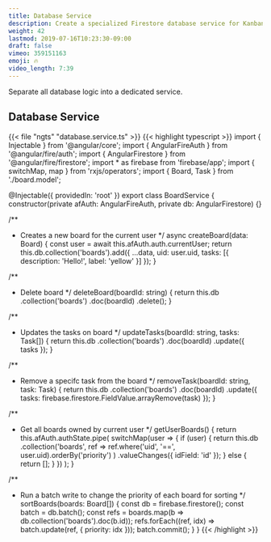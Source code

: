 ```yaml
---
title: Database Service
description: Create a specialized Firestore database service for Kanban boards
weight: 42
lastmod: 2019-07-16T10:23:30-09:00
draft: false
vimeo: 359151163
emoji: 🔥
video_length: 7:39
---
```


Separate all database logic into a dedicated service.

## Database Service

{{< file "ngts" "database.service.ts" >}}
{{< highlight typescript >}}
import { Injectable } from '@angular/core';
import { AngularFireAuth } from '@angular/fire/auth';
import { AngularFirestore } from '@angular/fire/firestore';
import * as firebase from 'firebase/app';
import { switchMap, map } from 'rxjs/operators';
import { Board, Task } from './board.model';

@Injectable({
  providedIn: 'root'
})
export class BoardService {
  constructor(private afAuth: AngularFireAuth, private db: AngularFirestore) {}

  /**
   * Creates a new board for the current user
   */
  async createBoard(data: Board) {
    const user = await this.afAuth.auth.currentUser;
    return this.db.collection('boards').add({
      ...data,
      uid: user.uid,
      tasks: [{ description: 'Hello!', label: 'yellow' }]
    });
  }

  /**
   * Delete board
   */
  deleteBoard(boardId: string) {
    return this.db
      .collection('boards')
      .doc(boardId)
      .delete();
  }

  /**
   * Updates the tasks on board
   */
  updateTasks(boardId: string, tasks: Task[]) {
    return this.db
      .collection('boards')
      .doc(boardId)
      .update({ tasks });
  }

  /**
   * Remove a specifc task from the board
   */
  removeTask(boardId: string, task: Task) {
    return this.db
      .collection('boards')
      .doc(boardId)
      .update({
        tasks: firebase.firestore.FieldValue.arrayRemove(task)
      });
  }

  /**
   * Get all boards owned by current user
   */
  getUserBoards() {
    return this.afAuth.authState.pipe(
      switchMap(user => {
        if (user) {
          return this.db
            .collection<Board>('boards', ref =>
              ref.where('uid', '==', user.uid).orderBy('priority')
            )
            .valueChanges({ idField: 'id' });
        } else {
          return [];
        }
      })
    );
  }

  /**
   * Run a batch write to change the priority of each board for sorting
   */
  sortBoards(boards: Board[]) {
    const db = firebase.firestore();
    const batch = db.batch();
    const refs = boards.map(b => db.collection('boards').doc(b.id));
    refs.forEach((ref, idx) => batch.update(ref, { priority: idx }));
    batch.commit();
  }
}
{{< /highlight >}}